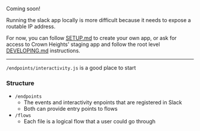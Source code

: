 Coming soon!

Running the slack app locally is more difficult because it needs to
expose a routable IP address.

For now, you can follow [SETUP.md](../SETUP.md) to create your own app,
or ask for access to Crown Heights' staging app and follow the root level
[DEVELOPING.md](../DEVELOPING.md) instructions.

______________________________________

`/endpoints/interactivity.js` is a good place to start

### Structure

- `/endpoints`
  - The events and interactivity enpoints that are registered in Slack
  - Both can provide entry points to flows
- `/flows`
  - Each file is a logical flow that a user could go through